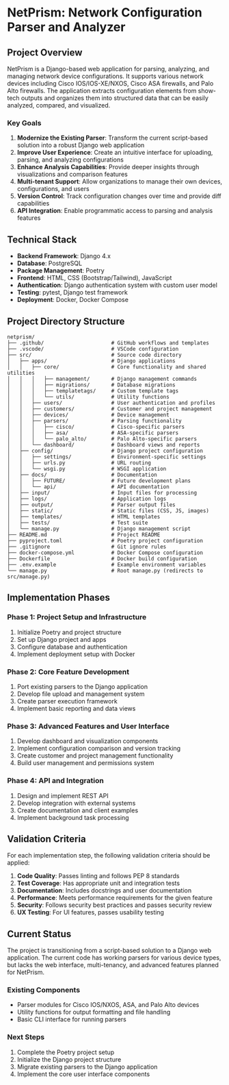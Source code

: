 # NetPrism: Network Configuration Parser and Analyzer

## Project Overview

NetPrism is a Django-based web application for parsing, analyzing, and managing network device configurations. It supports various network devices including Cisco IOS/IOS-XE/NXOS, Cisco ASA firewalls, and Palo Alto firewalls. The application extracts configuration elements from show-tech outputs and organizes them into structured data that can be easily analyzed, compared, and visualized.

### Key Goals

1. **Modernize the Existing Parser**: Transform the current script-based solution into a robust Django web application
2. **Improve User Experience**: Create an intuitive interface for uploading, parsing, and analyzing configurations
3. **Enhance Analysis Capabilities**: Provide deeper insights through visualizations and comparison features
4. **Multi-tenant Support**: Allow organizations to manage their own devices, configurations, and users
5. **Version Control**: Track configuration changes over time and provide diff capabilities
6. **API Integration**: Enable programmatic access to parsing and analysis features

## Technical Stack

- **Backend Framework**: Django 4.x
- **Database**: PostgreSQL
- **Package Management**: Poetry
- **Frontend**: HTML, CSS (Bootstrap/Tailwind), JavaScript
- **Authentication**: Django authentication system with custom user model
- **Testing**: pytest, Django test framework
- **Deployment**: Docker, Docker Compose

## Project Directory Structure

```
netprism/
├── .github/                      # GitHub workflows and templates
├── .vscode/                      # VSCode configuration
├── src/                          # Source code directory
│   ├── apps/                     # Django applications
│   │   ├── core/                 # Core functionality and shared utilities
│   │   │   ├── management/       # Django management commands
│   │   │   ├── migrations/       # Database migrations
│   │   │   ├── templatetags/     # Custom template tags
│   │   │   └── utils/            # Utility functions
│   │   ├── users/                # User authentication and profiles
│   │   ├── customers/            # Customer and project management
│   │   ├── devices/              # Device management
│   │   ├── parsers/              # Parsing functionality
│   │   │   ├── cisco/            # Cisco-specific parsers
│   │   │   ├── asa/              # ASA-specific parsers
│   │   │   └── palo_alto/        # Palo Alto-specific parsers
│   │   └── dashboard/            # Dashboard views and reports
│   ├── config/                   # Django project configuration
│   │   ├── settings/             # Environment-specific settings
│   │   ├── urls.py               # URL routing
│   │   └── wsgi.py               # WSGI application
│   ├── docs/                     # Documentation
│   │   ├── FUTURE/               # Future development plans
│   │   └── api/                  # API documentation
│   ├── input/                    # Input files for processing
│   ├── logs/                     # Application logs
│   ├── output/                   # Parser output files
│   ├── static/                   # Static files (CSS, JS, images)
│   ├── templates/                # HTML templates
│   ├── tests/                    # Test suite
│   └── manage.py                 # Django management script
├── README.md                     # Project README
├── pyproject.toml                # Poetry project configuration
├── .gitignore                    # Git ignore rules
├── docker-compose.yml            # Docker Compose configuration
├── Dockerfile                    # Docker build configuration
├── .env.example                  # Example environment variables
└── manage.py                     # Root manage.py (redirects to src/manage.py)
```

## Implementation Phases

### Phase 1: Project Setup and Infrastructure

1. Initialize Poetry and project structure
2. Set up Django project and apps
3. Configure database and authentication
4. Implement deployment setup with Docker

### Phase 2: Core Feature Development

1. Port existing parsers to the Django application
2. Develop file upload and management system
3. Create parser execution framework
4. Implement basic reporting and data views

### Phase 3: Advanced Features and User Interface

1. Develop dashboard and visualization components
2. Implement configuration comparison and version tracking
3. Create customer and project management functionality
4. Build user management and permissions system

### Phase 4: API and Integration

1. Design and implement REST API
2. Develop integration with external systems
3. Create documentation and client examples
4. Implement background task processing

## Validation Criteria

For each implementation step, the following validation criteria should be applied:

1. **Code Quality**: Passes linting and follows PEP 8 standards
2. **Test Coverage**: Has appropriate unit and integration tests
3. **Documentation**: Includes docstrings and user documentation
4. **Performance**: Meets performance requirements for the given feature
5. **Security**: Follows security best practices and passes security review
6. **UX Testing**: For UI features, passes usability testing

## Current Status

The project is transitioning from a script-based solution to a Django web application. The current code has working parsers for various device types, but lacks the web interface, multi-tenancy, and advanced features planned for NetPrism.

### Existing Components

- Parser modules for Cisco IOS/NXOS, ASA, and Palo Alto devices
- Utility functions for output formatting and file handling
- Basic CLI interface for running parsers

### Next Steps

1. Complete the Poetry project setup
2. Initialize the Django project structure
3. Migrate existing parsers to the Django application
4. Implement the core user interface components 